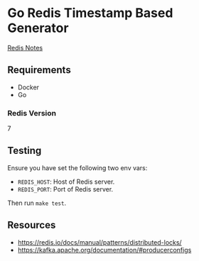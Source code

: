 # Go Redis Timestamp Based Generator

[Redis Notes](docs/REDISNOTES.md)

## Requirements

- Docker
- Go

### Redis Version

7

## Testing

Ensure you have set the following two env vars:

- `REDIS_HOST`: Host of Redis server.
- `REDIS_PORT`: Port of Redis server.

Then run `make test`.

## Resources

- https://redis.io/docs/manual/patterns/distributed-locks/
- https://kafka.apache.org/documentation/#producerconfigs
